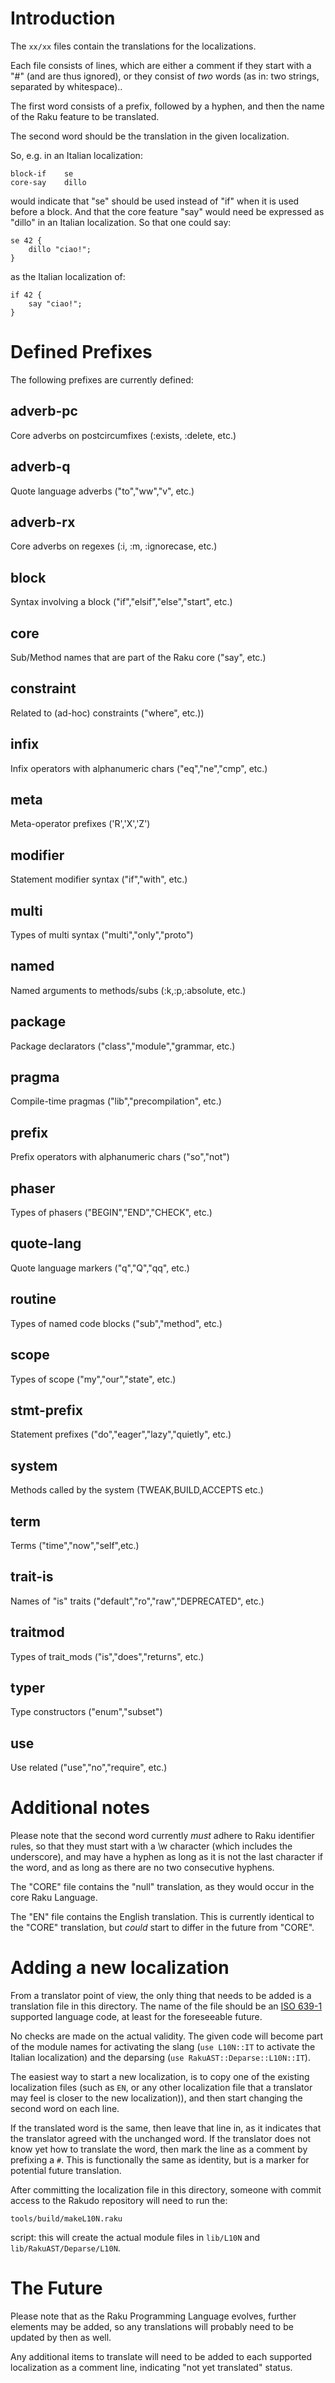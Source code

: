 # Introduction
The `xx/xx` files contain the translations for the localizations.

Each file consists of lines, which are either a comment if they start
with a "#" (and are thus ignored), or they consist of *two* words (as
in: two strings, separated by whitespace)..

The first word consists of a prefix, followed by a hyphen, and then the
name of the Raku feature to be translated.

The second word should be the translation in the given localization.

So, e.g. in an Italian localization:

    block-if    se
    core-say    dillo

would indicate that "se" should be used instead of "if" when it is used
before a block.  And that the core feature "say" would need be expressed
as "dillo" in an Italian localization.  So that one could say:

    se 42 {
        dillo "ciao!";
    }

as the Italian localization of:

    if 42 {
        say "ciao!";
    }

# Defined Prefixes
The following prefixes are currently defined:

## adverb-pc
Core adverbs on postcircumfixes (:exists, :delete, etc.)

## adverb-q
Quote language adverbs ("to","ww","v", etc.)

## adverb-rx
Core adverbs on regexes (:i, :m, :ignorecase, etc.)

## block
Syntax involving a block ("if","elsif","else","start", etc.)

## core
Sub/Method names that are part of the Raku core ("say", etc.)

## constraint
Related to (ad-hoc) constraints ("where", etc.))

## infix
Infix operators with alphanumeric chars ("eq","ne","cmp", etc.)

## meta
Meta-operator prefixes ('R','X','Z')

## modifier
Statement modifier syntax ("if","with", etc.)

## multi
Types of multi syntax ("multi","only","proto")

## named
Named arguments to methods/subs (:k,:p,:absolute, etc.)

## package
Package declarators ("class","module","grammar, etc.)

## pragma
Compile-time pragmas ("lib","precompilation", etc.)

## prefix
Prefix operators with alphanumeric chars ("so","not")

## phaser
Types of phasers ("BEGIN","END","CHECK", etc.)

## quote-lang
Quote language markers ("q","Q","qq", etc.)

## routine
Types of named code blocks ("sub","method", etc.)

## scope
Types of scope ("my","our","state", etc.)

## stmt-prefix
Statement prefixes ("do","eager","lazy","quietly", etc.)

## system
Methods called by the system (TWEAK,BUILD,ACCEPTS etc.)

## term
Terms ("time","now","self",etc.)

## trait-is
Names of "is" traits ("default","ro","raw","DEPRECATED", etc.)

## traitmod
Types of trait_mods ("is","does","returns", etc.)

## typer
Type constructors ("enum","subset")

## use
Use related ("use","no","require", etc.)

# Additional notes
Please note that the second word currently *must* adhere to Raku identifier
rules, so that they must start with a \w character (which includes the
underscore), and may have a hyphen as long as it is not the last character
if the word, and as long as there are no two consecutive hyphens.

The "CORE" file contains the "null" translation, as they would occur in the
core Raku Language.

The "EN" file contains the English translation.  This is currently identical
to the "CORE" translation, but *could* start to differ in the future from
"CORE".

# Adding a new localization
From a translator point of view, the only thing that needs to be added is
a translation file in this directory.  The name of the file should be an
[ISO 639-1](https://en.wikipedia.org/wiki/ISO_639-1) supported language code,
at least for the foreseeable future.

No checks are made on the actual validity.  The given code will become part
of the module names for activating the slang (`use L10N::IT` to activate the
Italian localization) and the deparsing (`use RakuAST::Deparse::L10N::IT`).

The easiest way to start a new localization, is to copy one of the existing
localization files (such as `EN`, or any other localization file that a
translator may feel is closer to the new localization)), and then start
changing the second word on each line.

If the translated word is the same, then leave that line in, as it indicates
that the translator agreed with the unchanged word.  If the translator does
not know yet how to translate the word, then mark the line as a comment by
prefixing a `#`.  This is functionally the same as identity, but is a marker
for potential future translation.

After committing the localization file in this directory, someone with commit
access to the Rakudo repository will need to run the:

    tools/build/makeL10N.raku

script: this will create the actual module files in `lib/L10N` and
`lib/RakuAST/Deparse/L10N`.

# The Future
Please note that as the Raku Programming Language evolves, further
elements may be added, so any translations will probably need to be
updated by then as well.

Any additional items to translate will need to be added to each supported
localization as a comment line, indicating "not yet translated" status.
